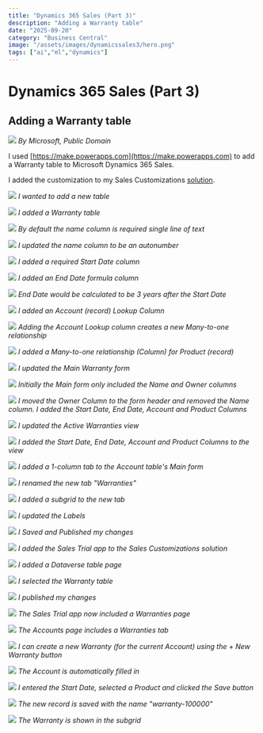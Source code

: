 ```yaml
---
title: "Dynamics 365 Sales (Part 3)"
description: "Adding a Warranty table"
date: "2025-09-20"
category: "Business Central"
image: "/assets/images/dynamicssales3/hero.png"
tags: ["ai","ml","dynamics"]
---
```


# Dynamics 365 Sales (Part 3)
## Adding a Warranty table

![](/assets/images/dynamicssales3/dynamics365-color.svg)
*By Microsoft, Public Domain*


I used [https://make.powerapps.com](https://make.powerapps.com) to add a Warranty table to Microsoft Dynamics 365 Sales.

I added the customization to my Sales Customizations [solution](modelDriven1.html).

![](/assets/images/dynamicssales3/screenshot-2023-10-21-at-5.00.51-pm-2136x915.png)
*I wanted to add a new table*

![](/assets/images/dynamicssales3/screenshot-2023-10-21-at-5.02.03-pm-2136x1220.png)
*I added a Warranty table*

![](/assets/images/dynamicssales3/screenshot-2023-10-21-at-5.02.34-pm-2136x1227.png)
*By default the name column is required single line of text*

![](/assets/images/dynamicssales3/screenshot-2023-10-21-at-5.04.08-pm-2136x1222.png)
*I updated the name column to be an autonumber*

![](/assets/images/dynamicssales3/screenshot-2023-10-21-at-5.05.39-pm-2136x1272.png)
*I added a required Start Date column*

![](/assets/images/dynamicssales3/screenshot-2023-10-21-at-5.06.51-pm-2136x1273.png)
*I added an End Date formula column*

![](/assets/images/dynamicssales3/screenshot-2023-10-21-at-5.07.27-pm-2136x1274.png)
*End Date would be calculated to be 3 years after the Start Date*

![](/assets/images/dynamicssales3/screenshot-2023-10-21-at-5.08.10-pm-2136x1272.png)
*I added an Account (record) Lookup Column*

![](/assets/images/dynamicssales3/screenshot-2023-10-21-at-5.08.51-pm-2136x1276.png)
*Adding the Account Lookup column creates a new Many-to-one relationship*

![](/assets/images/dynamicssales3/screenshot-2023-10-21-at-5.09.57-pm-2136x1270.png)
*I added a Many-to-one relationship (Column) for Product (record)*

![](/assets/images/dynamicssales3/screenshot-2023-10-21-at-5.10.55-pm-2136x1128.png)
*I updated the Main Warranty form*

![](/assets/images/dynamicssales3/screenshot-2023-10-21-at-5.11.17-pm-2136x1274.png)
*Initially the Main form only included the Name and Owner columns*

![](/assets/images/dynamicssales3/screenshot-2023-10-21-at-5.16.00-pm-2136x1292.png)
*I moved the Owner Column to the form header and removed the Name column. I added the Start Date, End Date, Account and Product Columns*

![](/assets/images/dynamicssales3/screenshot-2023-10-21-at-5.17.19-pm-2136x896.png)
*I updated the Active Warranties view*

![](/assets/images/dynamicssales3/screenshot-2023-10-21-at-5.18.11-pm-2136x581.png)
*I added the Start Date, End Date, Account and Product Columns to the view*

![](/assets/images/dynamicssales3/screenshot-2023-10-21-at-5.19.18-pm-2136x855.png)
*I added a 1-column tab to the Account table's Main form*

![](/assets/images/dynamicssales3/screenshot-2023-10-21-at-5.19.42-pm-2136x1293.png)
*I renamed the new tab "Warranties"*

![](/assets/images/dynamicssales3/screenshot-2023-10-21-at-5.20.13-pm-2136x1292.png)
*I added a subgrid to the new tab*

![](/assets/images/dynamicssales3/screenshot-2023-10-21-at-5.20.56-pm-2136x1289.png)
*I updated the Labels*

![](/assets/images/dynamicssales3/screenshot-2023-10-21-at-5.21.10-pm-2136x322.png)
*I Saved and Published my changes*

![](/assets/images/dynamicssales3/screenshot-2023-10-21-at-5.23.44-pm-2136x1292.png)
*I added the Sales Trial app to the Sales Customizations solution*

![](/assets/images/dynamicssales3/screenshot-2023-10-21-at-5.24.32-pm-2136x1291.png)
*I added a Dataverse table page*

![](/assets/images/dynamicssales3/screenshot-2023-10-21-at-5.24.50-pm-2136x1290.png)
*I selected the Warranty table*

![](/assets/images/dynamicssales3/screenshot-2023-10-21-at-5.25.07-pm-2136x686.png)
*I published my changes*

![](/assets/images/dynamicssales3/screenshot-2023-10-21-at-5.26.02-pm-2136x1087.png)
*The Sales Trial app now included a Warranties page*

![](/assets/images/dynamicssales3/screenshot-2023-10-21-at-5.27.01-pm-2136x1245.png)
*The Accounts page includes a Warranties tab*

![](/assets/images/dynamicssales3/screenshot-2023-10-21-at-5.27.15-pm-2136x1243.png)
*I can create a new Warranty (for the current Account) using the + New Warranty button*

![](/assets/images/dynamicssales3/screenshot-2023-10-21-at-5.27.27-pm-2136x1020.png)
*The Account is automatically filled in*

![](/assets/images/dynamicssales3/screenshot-2023-10-21-at-5.27.50-pm-2136x1141.png)
*I entered the Start Date, selected a Product and clicked the Save button*

![](/assets/images/dynamicssales3/screenshot-2023-10-21-at-5.28.03-pm-2136x1083.png)
*The new record is saved with the name "warranty-100000"*

![](/assets/images/dynamicssales3/screenshot-2023-10-21-at-5.28.19-pm-2136x1239.png)
*The Warranty is shown in the subgrid*